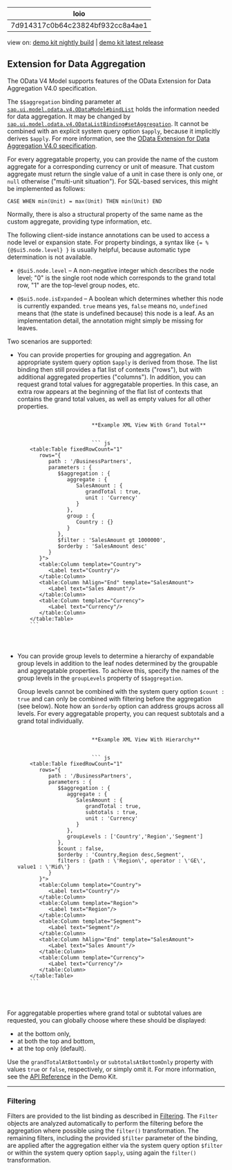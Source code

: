 <!-- loio7d914317c0b64c23824bf932cc8a4ae1 -->

| loio |
| -----|
| 7d914317c0b64c23824bf932cc8a4ae1 |

<div id="loio">

view on: [demo kit nightly build](https://openui5nightly.hana.ondemand.com/#/topic/7d914317c0b64c23824bf932cc8a4ae1) | [demo kit latest release](https://openui5.hana.ondemand.com/#/topic/7d914317c0b64c23824bf932cc8a4ae1)</div>

## Extension for Data Aggregation

The OData V4 Model supports features of the OData Extension for Data Aggregation V4.0 specification.

The `$$aggregation` binding parameter at [`sap.ui.model.odata.v4.ODataModel#bindList`](https://openui5.hana.ondemand.com/#api/sap.ui.model.odata.v4.ODataModel/methods/bindList) holds the information needed for data aggregation. It may be changed by [`sap.ui.model.odata.v4.ODataListBinding#setAggregation`](https://openui5.hana.ondemand.com/#api/sap.ui.model.odata.v4.ODataListBinding/methods/setAggregation). It cannot be combined with an explicit system query option `$apply`, because it implicitly derives `$apply`. For more information, see the [OData Extension for Data Aggregation V4.0 specification](http://docs.oasis-open.org/odata/odata-data-aggregation-ext/v4.0/odata-data-aggregation-ext-v4.0.html).

For every aggregatable property, you can provide the name of the custom aggregate for a corresponding currency or unit of measure. That custom aggregate must return the single value of a unit in case there is only one, or `null` otherwise \("multi-unit situation"\). For SQL-based services, this might be implemented as follows:

 `CASE WHEN min(Unit) = max(Unit) THEN min(Unit) END` 

Normally, there is also a structural property of the same name as the custom aggregate, providing type information, etc.

The following client-side instance annotations can be used to access a node level or expansion state. For property bindings, a syntax like `{= %{@$ui5.node.level} }` is usually helpful, because automatic type determination is not available.

-   `@$ui5.node.level` – A non-negative integer which describes the node level; "0" is the single root node which corresponds to the grand total row, "1" are the top-level group nodes, etc.

-   `@$ui5.node.isExpanded` – A boolean which determines whether this node is currently expanded. `true` means yes, `false` means no, `undefined` means that \(the state is undefined because\) this node is a leaf. As an implementation detail, the annotation might simply be missing for leaves.

Two scenarios are supported:

-   You can provide properties for grouping and aggregation. An appropriate system query option `$apply` is derived from those. The list binding then still provides a flat list of contexts \("rows"\), but with additional aggregated properties \("columns"\). In addition, you can request grand total values for aggregatable properties. In this case, an extra row appears at the beginning of the flat list of contexts that contains the grand total values, as well as empty values for all other properties.

    ```
    
    					    **Example XML View With Grand Total**
    
    
    					    ``` js
        <table:Table fixedRowCount="1"
           rows="{
              path : '/BusinessPartners',
              parameters : {
                 $$aggregation : {
                    aggregate : {
                       SalesAmount : {
                          grandTotal : true,
                          unit : 'Currency'
                       }
                    },
                    group : {
                       Country : {}
                    }
                 },
                 $filter : 'SalesAmount gt 1000000',
                 $orderby : 'SalesAmount desc'
              }
           }">
           <table:Column template="Country">
              <Label text="Country"/>
           </table:Column>
           <table:Column hAlign="End" template="SalesAmount">
              <Label text="Sales Amount"/>
           </table:Column>
           <table:Column template="Currency">
              <Label text="Currency"/>
           </table:Column>
        </table:Table>
        ```
    
    
    				
    ```

-   You can provide group levels to determine a hierarchy of expandable group levels in addition to the leaf nodes determined by the groupable and aggregatable properties. To achieve this, specify the names of the group levels in the `groupLevels` property of `$$aggregation`.

    Group levels cannot be combined with the system query option `$count : true` and can only be combined with filtering before the aggregation \(see below\). Note how an `$orderby` option can address groups across all levels. For every aggregatable property, you can request subtotals and a grand total individually.

    ```
    
    					    **Example XML View With Hierarchy**
    
    
    					    ``` js
        <table:Table fixedRowCount="1"
           rows="{
              path : '/BusinessPartners',
              parameters : {
                 $$aggregation : {
                    aggregate : {
                       SalesAmount : {
                          grandTotal : true,
                          subtotals : true,
                          unit : 'Currency'
                       }
                    },
                    groupLevels : ['Country','Region','Segment']
                 },
                 $count : false,
                 $orderby : 'Country,Region desc,Segment',
                 filters : {path : \'Region\', operator : \'GE\', value1 : \'Mid\'}
              }
           }">
           <table:Column template="Country">
              <Label text="Country"/>
           </table:Column>
           <table:Column template="Region">
              <Label text="Region"/>
           </table:Column>
           <table:Column template="Segment">
              <Label text="Segment"/>
           </table:Column>
           <table:Column hAlign="End" template="SalesAmount">
              <Label text="Sales Amount"/>
           </table:Column>
           <table:Column template="Currency">
              <Label text="Currency"/>
           </table:Column>
        </table:Table>
        ```
    
    
    				
    ```


For aggregatable properties where grand total or subtotal values are requested, you can globally choose where these should be displayed:

-   at the bottom only,
-   at both the top and bottom,
-   at the top only \(default\).

Use the `grandTotalAtBottomOnly` or `subtotalsAtBottomOnly` property with values `true` or `false`, respectively, or simply omit it. For more information, see the [API Reference](https://openui5.hana.ondemand.com/#/api/sap.ui.model.odata.v4.ODataListBinding/methods/setAggregation) in the Demo Kit.

***

<a name="loio7d914317c0b64c23824bf932cc8a4ae1__section_igs_pyd_tkb"/>

### Filtering

Filters are provided to the list binding as described in [Filtering](Filtering_5338bd1.md). The `Filter` objects are analyzed automatically to perform the filtering before the aggregation where possible using the `filter()` transformation. The remaining filters, including the provided `$filter` parameter of the binding, are applied after the aggregation either via the system query option `$filter` or within the system query option `$apply`, using again the `filter()` transformation.

